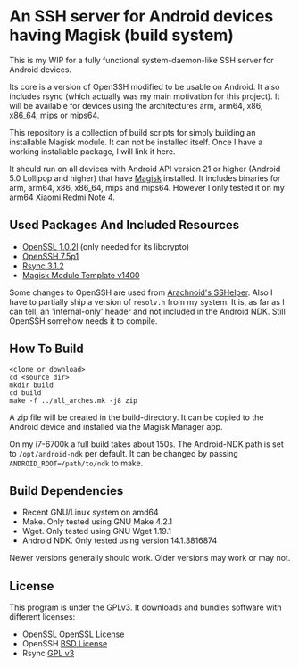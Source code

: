 An SSH server for Android devices having Magisk (build system)
==============================================================

This is my WIP for a fully functional system-daemon-like SSH server for Android devices.

Its core is a version of OpenSSH modified to be usable on Android. It also includes rsync (which actually was my main motivation for this project). It will be available for devices using the architectures arm, arm64, x86, x86_64, mips or mips64.

This repository is a collection of build scripts for simply building an installable Magisk module. It can not be installed itself. Once I have a working installable package, I will link it here.

It should run on all devices with Android API version 21 or higher (Android 5.0 Lollipop and higher) that have [Magisk](https://github.com/topjohnwu/Magisk) installed. It includes binaries for arm, arm64, x86, x86_64, mips and mips64. However I only tested it on my arm64 Xiaomi Redmi Note 4.


## Used Packages And Included Resources

* [OpenSSL 1.0.2l](https://www.openssl.org/) (only needed for its libcrypto)
* [OpenSSH 7.5p1](https://www.openssh.com/)
* [Rsync 3.1.2](https://rsync.samba.org/)
* [Magisk Module Template v1400](https://github.com/topjohnwu/magisk-module-template)

Some changes to OpenSSH are used from [Arachnoid's SSHelper](https://arachnoid.com/android/SSHelper/). Also I have to partially ship a version of `resolv.h` from my system. It is, as far as I can tell, an 'internal-only' header and not included in the Android NDK. Still OpenSSH somehow needs it to compile.


## How To Build

    <clone or download>
    cd <source dir>
    mkdir build
    cd build
    make -f ../all_arches.mk -j8 zip

A zip file will be created in the build-directory. It can be copied to the Android device and installed via the Magisk Manager app.

On my i7-6700k a full build takes about 150s.
The Android-NDK path is set to `/opt/android-ndk` per default. It can be changed by passing `ANDROID_ROOT=/path/to/ndk` to make.

## Build Dependencies

* Recent GNU/Linux system on amd64
* Make. Only tested using GNU Make 4.2.1
* Wget. Only tested using GNU Wget 1.19.1
* Android NDK. Only tested using version 14.1.3816874

Newer versions generally should work. Older versions may work or may not.


## License

This program is under the GPLv3. It downloads and bundles software with different licenses:

* OpenSSL [OpenSSL License](https://www.openssl.org/source/license.html)
* OpenSSH [BSD License](https://www.openbsd.org/policy.html)
* Rsync [GPL v3](https://rsync.samba.org/GPL.html)